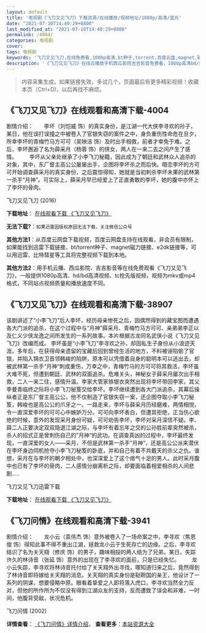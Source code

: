 ```yaml
---
layout: default
title: '电视剧《飞刀又见飞刀》下载资源/在线播放/视频地址/1080p/高清/蓝光'
date: "2021-07-10T14:40:29+0800"
last_modified_at: "2021-07-10T14:40:29+0800"
permalink: /4004/
categories: 电视剧
cover:
tags: 电视剧
keywords: '飞刀又见飞刀,在线免费看,1080p高清,bt种子,torrent,百度云盘,magnet,磁力链,迅雷下载资源'
description: '《飞刀又见飞刀》在线云播放手机西瓜影院吉吉影音免费看，1080p高清bd/hd未删减完整版和tc抢先枪版，mkv/mp4格式，附带bt/torrent种子、magnet/磁力链、百度云盘、网盘资源迅雷下载链接'
---
```


>内容采集生成，如果链接失效，多试几个，页面最后有更多精彩视频！收藏本页（Ctrl+D)，以后再找不麻烦。


## 《飞刀又见飞刀》在线观看和高清下载-4004

剧情介绍：　　李坏（刘恺威 饰）的真实身份，是江湖一代大侠李寻欢的孙子，某日，他在误打误撞之中被卷入了官银失窃的案件之中，身负重伤性命危在旦夕，所幸李坏的青梅竹马方可可（吴映洁 饰）及时出手相救，前者才幸免于难。之后，李坏邂逅了名为薛采月（杨蓉 饰）的侠女，两人在一来二去之间产生了感情。 　　李坏从父亲处继承了小李飞刀秘籍，因此成为了朝廷和武林众人追杀的对象，其中，东厂督主高公公屡屡出手，企图将李坏杀之而后快。暗恋李坏的方可可开始调查薛采月的真实身份，之后震惊得知，她就是当初刺杀李坏未果的武林第一杀手“月神”。可实际上，薛采月早已经爱上了正直勇敢的李坏，她的腹中亦怀上了李坏的骨肉。


飞刀又见飞刀 (2016)

**下载地址**： [在线观看下载 《飞刀又见飞刀》](https://www.btbtdy.me/btdy/dy9539.html) 


**无法下载?**：`如果迅雷因版权原因无法下载，关注微信公众号 `

**其他方法1**：从百度云网盘下载视频，百度云网盘支持在线观看，非会员有限制，如果能找到迅雷下载链接、bt/torrent种子、magnet磁力链接、e2dk链接等，可以用迅雷、比特彗星等工具将完整视频下载到本地。

**其他方法2**：用手机云播、西瓜影院、吉吉影音等在线免费观看《飞刀又见飞刀》，一般提供1080p高清、hd/bd高清视频、tc抢先版视频，视频为mkv或mp4格式，不同站点视频质量和播放速度不同。


## 《飞刀又见飞刀》在线观看和高清下载-38907

该剧讲述了“小李飞刀”后人李坏，经历母亲惨死之后，因偶然得到的藏宝图而遭遇各大门派的追杀，在这个过程中与“月神”薛采月、青梅竹马方可可、亲弟弟李正以及仁义少侠龙逸之间所发生的一系列故事。本片根据古龙同名武侠小说《飞刀又见飞刀》改编而成。 李坏虽是“小李飞刀”李寻欢之孙，却因私生子身份从小浪迹天涯。多年后，在获得母亲遗留的宝藏后回到曾经生活的地方，不料被诬陷偷了官银，并陷入锦衣卫首领韩峻的陷阱，原本可以凭借着自身的聪明本可以逃出去，却被武林第一杀手“月神“刺成重伤，万幸之中，青梅竹马的方可可将其救活，李坏虽大难不死，但遭到朝廷、武林的双面追杀。危难关头，神秘女子薛采月屡次出手相救，二人一来二往，感情升温。李家大管家铁银衣突然出现将李坏带回李家，其父李曼青临终之际将小李飞刀秘笈交给李坏。李坏继续遭到各大门派追杀，其幕后操纵者正是东厂督主高公公，他不仅制造了官银失窃一案，还企图夺取小李飞刀秘笈，韩峻也是高公公的爪牙之一。一路走来，李坏与薛采月历经磨难，两情相悦，令一直深爱李坏的可可心中嫉妒万分。可可向李坏表白，但遭其拒绝，正当伤心欲绝的时候，意外的发现采月身份可疑，可可劝告李坏，李坏对采月深信不疑。李、薛二人正要决定双双隐退江湖之际，与李坏有着忘年之交的公孙胜前辈突然被杀，杀人的招式正是曾刺伤自己的”月神“的武功。在调查真凶的过程中，李坏最终发现，一直深爱的女人——采月，不但是武林第一杀手”月神“，还是高公公派来潜伏在李坏身边伺机抢夺小李飞刀秘笈的卧底，并和自己有着不共戴天的杀父之仇。谁想，采月在与李坏的朝夕相处中，也深深爱上了这个痞气十足的男人。此时采月腹中也已有了李坏的骨肉，二人感情分崩离析之际，却要面临着相爱相杀的人间悲剧.....


飞刀又见飞刀迅雷下载

**下载地址**： [在线观看下载 《飞刀又见飞刀》](https://www.993dy.com//vod-detail-id-13531.html) 


## 《飞刀问情》在线观看和高清下载-3941

剧情介绍：　　龙小云（袁伟杰 饰）意外被卷入了一场命案之中，李寻欢（焦恩俊 饰）得知此事不得不重出江湖，拯救龙小云于生死存亡的边缘。之后，李寻欢结识了名为关天翔（修庆 饰）的男子，趣味相投的两人结为了兄弟。某日，失踪许久的林诗音（张延 饰）意外的出现在了李寻欢的面前，只是已经失忆。 　　龙小云失踪，李寻欢将林诗音托付给了关天翔外出寻找，哪知道归来之后，竟然得到了林诗音即将嫁给关天翔的消息。关天翔的真实身份是鞑靼国的亲王，他设计了一系列的阴谋，想要侵略中原。眼看着挚爱之人即将落入虎口，李寻欢当然全力反对，但他的所作所为不仅没有得到江湖众友的支持，反而遭致了误会和非难，一时间，他腹背受敌，状况危机。


飞刀问情 (2002)

**详情查看**： [《飞刀问情》详情介绍](/movie/3941/)， **查看更多**：[本站资源大全](/movie/t/all/)

